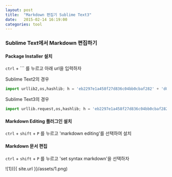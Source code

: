 ```yaml
---
layout: post
title:  "Markdown 편집기 Sublime Text3"
date:   2015-02-14 16:19:00
categories: tool
---
```


### Sublime Text에서 Markdown 편집하기


#### Package Installer 설치
`ctrl` + `\`` 를 누르고 아래 url을 입력하자

Sublime Text2의 경우
```python
import urllib2,os,hashlib; h = 'eb2297e1a458f27d836c04bb0cbaf282' + 'd0e7a3098092775ccb37ca9d6b2e4b7d'; pf = 'Package Control.sublime-package'; ipp = sublime.installed_packages_path(); os.makedirs( ipp ) if not os.path.exists(ipp) else None; urllib2.install_opener( urllib2.build_opener( urllib2.ProxyHandler()) ); by = urllib2.urlopen( 'http://packagecontrol.io/' + pf.replace(' ', '%20')).read(); dh = hashlib.sha256(by).hexdigest(); open( os.path.join( ipp, pf), 'wb' ).write(by) if dh == h else None; print('Error validating download (got %s instead of %s), please try manual install' % (dh, h) if dh != h else 'Please restart Sublime Text to finish installation')
```

Sublime Text3의 경우
```python
import urllib.request,os,hashlib; h = 'eb2297e1a458f27d836c04bb0cbaf282' + 'd0e7a3098092775ccb37ca9d6b2e4b7d'; pf = 'Package Control.sublime-package'; ipp = sublime.installed_packages_path(); urllib.request.install_opener( urllib.request.build_opener( urllib.request.ProxyHandler()) ); by = urllib.request.urlopen( 'http://packagecontrol.io/' + pf.replace(' ', '%20')).read(); dh = hashlib.sha256(by).hexdigest(); print('Error validating download (got %s instead of %s), please try manual install' % (dh, h)) if dh != h else open(os.path.join( ipp, pf), 'wb' ).write(by)
```

#### Markdown Editing 플러그인 설치
`ctrl` + `shift` + `P` 를 누르고 'markdown editing'를 선택하여 설치

#### Markdown 문서 편집
`ctrl` + `shift` + `P` 를 누르고 'set syntax markdown'을 선택하자


![1]({{ site.url }}/assets/1.png)